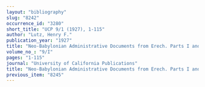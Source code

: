 ```yaml
---
layout: "bibliography"
slug: "8242"
occurrence_id: "3280"
short_title: "UCP 9/1 (1927), 1-115"
author: "Lutz, Henry F."
publication_year: "1927"
title: "Neo-Babylonian Administrative Documents from Erech. Parts I and II"
volume_no_: "9/I"
pages: "1-115"
journal: "University of California Publications"
title: "Neo-Babylonian Administrative Documents from Erech. Parts I and II"
previous_item: "8245"
---
```

